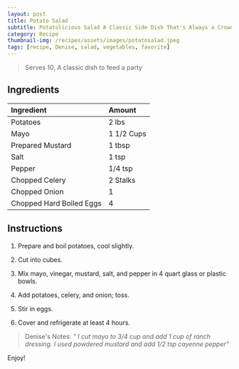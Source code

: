 ```yaml
---
layout: post
title: Potato Salad
subtitle: Potatolicious Salad A Classic Side Dish That's Always a Crowd-Pleaser
category: Recipe
thumbnail-img: /recipes/assets/images/potatosalad.jpeg
tags: [recipe, Denise, salad, vegetables, favorite]
---
```


> Serves 10, A classic dish to feed a party

## Ingredients

| Ingredient | Amount|
| :------ |:--- |
| Potatoes | 2 lbs |
| Mayo | 1 1/2 Cups |
| Prepared Mustard | 1 tbsp |
| Salt | 1 tsp |
| Pepper | 1/4 tsp |
| Chopped Celery | 2 Stalks |
| Chopped Onion | 1 |
| Chopped Hard Boiled Eggs | 4 |

## Instructions

1. Prepare and boil potatoes, cool slightly.

2. Cut into cubes.

3. Mix mayo, vinegar, mustard, salt, and pepper in 4 quart glass or plastic bowls.

4. Add potatoes, celery, and onion; toss.

5. Stir in eggs.

6. Cover and refrigerate at least 4 hours.

> Denise's Notes: *" I cut mayo to 3/4 cup and add 1 cup of ranch dressing. I used powdered mustard and add 1/2 tsp cayenne pepper"*

Enjoy!
